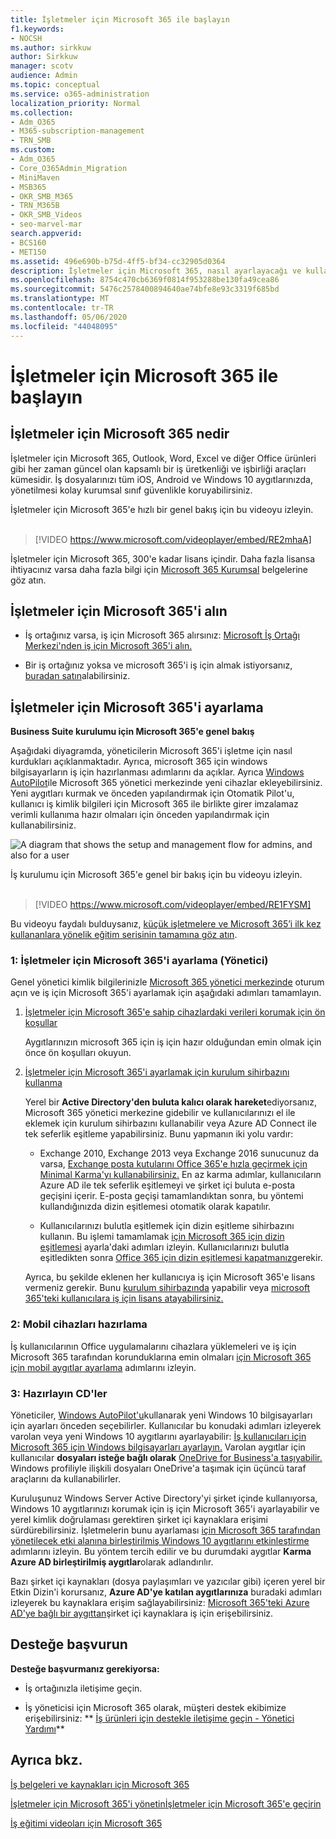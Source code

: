 ```yaml
---
title: İşletmeler için Microsoft 365 ile başlayın
f1.keywords:
- NOCSH
ms.author: sirkkuw
author: Sirkkuw
manager: scotv
audience: Admin
ms.topic: conceptual
ms.service: o365-administration
localization_priority: Normal
ms.collection:
- Adm_O365
- M365-subscription-management
- TRN_SMB
ms.custom:
- Adm_O365
- Core_O365Admin_Migration
- MiniMaven
- MSB365
- OKR_SMB_M365
- TRN_M365B
- OKR_SMB_Videos
- seo-marvel-mar
search.appverid:
- BCS160
- MET150
ms.assetid: 496e690b-b75d-4ff5-bf34-cc32905d0364
description: İşletmeler için Microsoft 365, nasıl ayarlayacağı ve kullanıcılarınızın aygıtlarını ve cd'lerini iş için Microsoft 365 tarafından korunduklarından emin olmak için nasıl hazırlayacağınızı öğrenin.
ms.openlocfilehash: 8754c470cb6369f0814f953288be130fa49cea86
ms.sourcegitcommit: 5476c2578400894640ae74bfe8e93c3319f685bd
ms.translationtype: MT
ms.contentlocale: tr-TR
ms.lasthandoff: 05/06/2020
ms.locfileid: "44048095"
---
```

# <a name="get-started-with-microsoft-365-for-business"></a>İşletmeler için Microsoft 365 ile başlayın

## <a name="what-is-microsoft-365-for-business"></a>İşletmeler için Microsoft 365 nedir

İşletmeler için Microsoft 365, Outlook, Word, Excel ve diğer Office ürünleri gibi her zaman güncel olan kapsamlı bir iş üretkenliği ve işbirliği araçları kümesidir. İş dosyalarınızı tüm iOS, Android ve Windows 10 aygıtlarınızda, yönetilmesi kolay kurumsal sınıf güvenlikle koruyabilirsiniz.

İşletmeler için Microsoft 365'e hızlı bir genel bakış için bu videoyu izleyin.<br><br>

> [!VIDEO https://www.microsoft.com/videoplayer/embed/RE2mhaA] 
  
İşletmeler için Microsoft 365, 300'e kadar lisans içindir. Daha fazla lisansa ihtiyacınız varsa daha fazla bilgi için [Microsoft 365 Kurumsal](https://go.microsoft.com/fwlink/p/?linkid=860986) belgelerine göz atın. 
  
## <a name="get-microsoft-365-for-business"></a>İşletmeler için Microsoft 365'i alın

- İş ortağınız varsa, iş için Microsoft 365 alırsınız: [Microsoft İş Ortağı Merkezi'nden iş için Microsoft 365'i alın.](get-microsoft-365-business.md)
    
- Bir iş ortağınız yoksa ve microsoft 365'i iş için almak istiyorsanız, [buradan satın](https://www.microsoft.com/microsoft-365/business)alabilirsiniz.
    
## <a name="set-up-microsoft-365-for-business"></a>İşletmeler için Microsoft 365'i ayarlama

 **Business Suite kurulumu için Microsoft 365'e genel bakış**
  
Aşağıdaki diyagramda, yöneticilerin Microsoft 365'i işletme için nasıl kurdukları açıklanmaktadır. Ayrıca, microsoft 365 için windows bilgisayarların iş için hazırlanması adımlarını da açıklar. Ayrıca [Windows AutoPilot](add-autopilot-devices-and-profile.md)ile Microsoft 365 yönetici merkezinde yeni cihazlar ekleyebilirsiniz. Yeni aygıtları kurmak ve önceden yapılandırmak için Otomatik Pilot'u, kullanıcı iş kimlik bilgileri için Microsoft 365 ile birlikte girer imzalamaz verimli kullanıma hazır olmaları için önceden yapılandırmak için kullanabilirsiniz.
  
![A diagram that shows the setup and management flow for admins, and also for a user](../media/249f81fc-7e79-44c7-8425-3a0b7b651c3b.png)

İş kurulumu için Microsoft 365'e genel bir bakış için bu videoyu izleyin.<br><br>

> [!VIDEO https://www.microsoft.com/videoplayer/embed/RE1FYSM] 

Bu videoyu faydalı bulduysanız, [küçük işletmelere ve Microsoft 365’i ilk kez kullananlara yönelik eğitim serisinin tamamına göz atın](https://support.office.com/article/6ab4bbcd-79cf-4000-a0bd-d42ce4d12816).

  
### <a name="1-set-up-microsoft-365-for-business-admin"></a>1: İşletmeler için Microsoft 365'i ayarlama (Yönetici)

Genel yönetici kimlik bilgilerinizle [Microsoft 365 yönetici merkezinde](https://portal.office.com/adminportal/home) oturum açın ve iş için Microsoft 365'i ayarlamak için aşağıdaki adımları tamamlayın. 
  
1. [İşletmeler için Microsoft 365'e sahip cihazlardaki verileri korumak için ön koşullar](pre-requisites-for-data-protection.md)
    
    Aygıtlarınızın microsoft 365 için iş için hazır olduğundan emin olmak için önce ön koşulları okuyun.
    
2. [İşletmeler için Microsoft 365'i ayarlamak için kurulum sihirbazını kullanma](set-up.md)
    
    Yerel bir **Active Directory'den buluta kalıcı olarak hareket**ediyorsanız, Microsoft 365 yönetici merkezine gidebilir ve kullanıcılarınızı el ile eklemek için kurulum sihirbazını kullanabilir veya Azure AD Connect ile tek seferlik eşitleme yapabilirsiniz. Bunu yapmanın iki yolu vardır: 
    
    - Exchange 2010, Exchange 2013 veya Exchange 2016 sunucunuz da varsa, [Exchange posta kutularını Office 365'e hızla geçirmek için Minimal Karma'yı kullanabilirsiniz.](https://support.office.com/article/fdecceed-0702-4af3-85be-f2a0013937ef) En az karma adımlar, kullanıcıların Azure AD ile tek seferlik eşitlemeyi ve şirket içi buluta e-posta geçişini içerir. E-posta geçişi tamamlandıktan sonra, bu yöntemi kullandığınızda dizin eşitlemesi otomatik olarak kapatılır.
    
    - Kullanıcılarınızı bulutla eşitlemek için dizin eşitleme sihirbazını kullanın. Bu işlemi tamamlamak [için Microsoft 365 için dizin eşitlemesi](https://support.office.com/article/1b3b5318-6977-42ed-b5c7-96fa74b08846) ayarla'daki adımları izleyin. Kullanıcılarınızı bulutla eşitledikten sonra [Office 365 için dizin eşitlemesi kapatmanız](https://support.office.com/article/ee5f861e-bd48-4267-83d1-a4ead4b4a00d)gerekir.
    
    Ayrıca, bu şekilde eklenen her kullanıcıya iş için Microsoft 365'e lisans vermeniz gerekir. Bunu [kurulum sihirbazında](set-up.md) yapabilir veya [microsoft 365'teki kullanıcılara iş için lisans atayabilirsiniz.](https://docs.microsoft.com/microsoft-365/admin/add-users/add-users)
    
### <a name="2-prepare-mobile-devices"></a>2: Mobil cihazları hazırlama

İş kullanıcılarının Office uygulamalarını cihazlara yüklemeleri ve iş için Microsoft 365 tarafından korunduklarına emin olmaları [için Microsoft 365 için mobil aygıtlar ayarlama](set-up-mobile-devices.md) adımlarını izleyin. 
  
### <a name="3-prepare-pcs"></a>3: Hazırlayın CD'ler

Yöneticiler, [Windows AutoPilot'u](add-autopilot-devices-and-profile.md)kullanarak yeni Windows 10 bilgisayarları için ayarları önceden seçebilirler. Kullanıcılar bu konudaki adımları izleyerek varolan veya yeni Windows 10 aygıtlarını ayarlayabilir: [İş kullanıcıları için Microsoft 365 için Windows bilgisayarları ayarlayın.](set-up-windows-devices.md) Varolan aygıtlar için kullanıcılar **dosyaları isteğe bağlı olarak** [OneDrive for Business'a taşıyabilir.](move-files-to-onedrive.md) Windows profiliyle ilişkili dosyaları OneDrive'a taşımak için üçüncü taraf araçlarını da kullanabilirler.
  
Kuruluşunuz Windows Server Active Directory'yi şirket içinde kullanıyorsa, Windows 10 aygıtlarınızı korumak için iş için Microsoft 365'i ayarlayabilir ve yerel kimlik doğrulaması gerektiren şirket içi kaynaklara erişimi sürdürebilirsiniz. İşletmelerin bunu ayarlaması [için Microsoft 365 tarafından yönetilecek etki alanına birleştirilmiş Windows 10 aygıtlarını etkinleştirme](manage-windows-devices.md) adımlarını izleyin. Bu yöntem tercih edilir ve bu durumdaki aygıtlar **Karma Azure AD birleştirilmiş aygıtlar**olarak adlandırılır. 
  
Bazı şirket içi kaynakları (dosya paylaşımları ve yazıcılar gibi) içeren yerel bir Etkin Dizin'i korursanız, **Azure AD'ye katılan aygıtlarınıza** buradaki adımları izleyerek bu kaynaklara erişim sağlayabilirsiniz: [Microsoft 365'teki Azure AD'ye bağlı bir aygıttan](access-resources.md)şirket içi kaynaklara iş için erişebilirsiniz.
  
  
## <a name="contact-support"></a>Desteğe başvurun

 **Desteğe başvurmanız gerekiyorsa:**
  
- İş ortağınızla iletişime geçin.
    
- İş yöneticisi için Microsoft 365 olarak, müşteri destek ekibimize erişebilirsiniz: ** [İş ürünleri için destekle iletişime geçin - Yönetici Yardımı](https://support.office.com/article/32a17ca7-6fa0-4870-8a8d-e25ba4ccfd4b)**
    
## <a name="see-also"></a>Ayrıca bkz.

[İş belgeleri ve kaynakları için Microsoft 365](https://go.microsoft.com/fwlink/p/?linkid=853701)
  
[İşletmeler için Microsoft 365'i yönetin](manage.md)[İşletmeler için Microsoft 365'e geçirin](migrate-to-microsoft-365-business.md)

[İş eğitimi videoları için Microsoft 365](https://support.office.com/article/6ab4bbcd-79cf-4000-a0bd-d42ce4d12816) 
